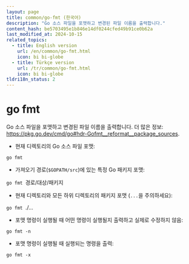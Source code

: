 ```yaml
---
layout: page
title: common/go-fmt (한국어)
description: "Go 소스 파일을 포맷하고 변경된 파일 이름을 출력합니다."
content_hash: be5703495e1b846e14df0244cfed49b91ce0b62a
last_modified_at: 2024-10-15
related_topics:
  - title: English version
    url: /en/common/go-fmt.html
    icon: bi bi-globe
  - title: Türkçe version
    url: /tr/common/go-fmt.html
    icon: bi bi-globe
tldri18n_status: 2
---
```

# go fmt

Go 소스 파일을 포맷하고 변경된 파일 이름을 출력합니다.
더 많은 정보: <https://pkg.go.dev/cmd/go#hdr-Gofmt__reformat__package_sources>.

- 현재 디렉토리의 Go 소스 파일 포맷:

`go fmt`

- 가져오기 경로(`$GOPATH/src`)에 있는 특정 Go 패키지 포맷:

`go fmt `<span class="tldr-var badge badge-pill bg-dark-lm bg-white-dm text-white-lm text-dark-dm font-weight-bold">경로/대상/패키지</span>

- 현재 디렉토리와 모든 하위 디렉토리의 패키지 포맷 (`...`을 주의하세요):

`go fmt `<span class="tldr-var badge badge-pill bg-dark-lm bg-white-dm text-white-lm text-dark-dm font-weight-bold">./...</span>

- 포맷 명령이 실행될 때 어떤 명령이 실행될지 출력하고 실제로 수정하지 않음:

`go fmt -n`

- 포맷 명령이 실행될 때 실행되는 명령을 출력:

`go fmt -x`
